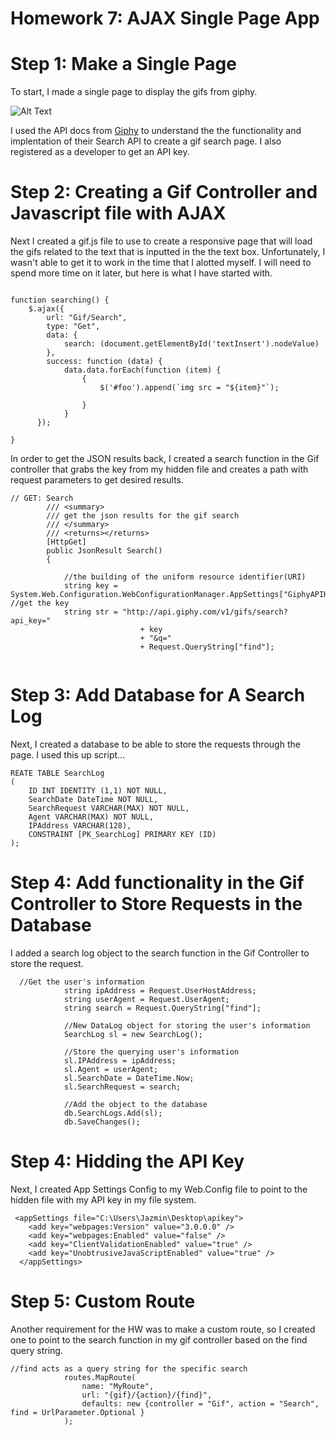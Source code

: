 # Homework 7: AJAX Single Page App 

# Step 1: Make a Single Page

To start, I made a single page to display the gifs from giphy. 

![Alt Text](/ref/homepage.png)

I used the API docs from [Giphy](https://developers.giphy.com/docs/#search-endpoint) to understand the the functionality and implentation of their Search API to create a gif search page. I also registered as a developer to get an API key. 

# Step 2: Creating a Gif Controller and Javascript file with AJAX

Next I created a gif.js file to use to create a responsive page that will load the gifs related to the text that is inputted in the the text box. Unfortunately, I wasn't able to get it to work in the time that I alotted myself. I will need to spend more time on it later, but here is what I have started with. 

```

function searching() {
    $.ajax({
        url: "Gif/Search",
        type: "Get",
        data: {
            search: (document.getElementById('textInsert').nodeValue)
        },
        success: function (data) {
            data.data.forEach(function (item) {
                {
                    $('#foo').append(`img src = "${item}"`);

                }
            }
      });
 
}
```
In order to get the JSON results back, I created a search function in the Gif controller that grabs the key from my hidden file and creates a path with request parameters to get desired results. 

```
// GET: Search
        /// <summary>
        /// get the json results for the gif search 
        /// </summary>
        /// <returns></returns>
        [HttpGet]
        public JsonResult Search()
        {
            
            //the building of the uniform resource identifier(URI)
            string key = System.Web.Configuration.WebConfigurationManager.AppSettings["GiphyAPIKey"]; //get the key
            string str = "http://api.giphy.com/v1/gifs/search?api_key="
                             + key
                             + "&q="
                             + Request.QueryString["find"];
         
```

# Step 3: Add Database for A Search Log

Next, I created a database to be able to store the requests through the page. I used this up script... 
```
REATE TABLE SearchLog
(
	ID INT IDENTITY (1,1) NOT NULL,
	SearchDate DateTime NOT NULL,
	SearchRequest VARCHAR(MAX) NOT NULL,
	Agent VARCHAR(MAX) NOT NULL,
	IPAddress VARCHAR(128),
	CONSTRAINT [PK_SearchLog] PRIMARY KEY (ID)
);
```

# Step 4: Add functionality in the Gif Controller to Store Requests in the Database 

I added a search log object to the search function in the Gif Controller to store the request. 

```
  //Get the user's information
            string ipAddress = Request.UserHostAddress;
            string userAgent = Request.UserAgent;
            string search = Request.QueryString["find"];

            //New DataLog object for storing the user's information
            SearchLog sl = new SearchLog();

            //Store the querying user's information
            sl.IPAddress = ipAddress;
            sl.Agent = userAgent;
            sl.SearchDate = DateTime.Now;
            sl.SearchRequest = search;

            //Add the object to the database
            db.SearchLogs.Add(sl);
            db.SaveChanges();

```

# Step 4: Hidding the API Key

Next, I created App Settings Config to my Web.Config file to point to the hidden file with my API key in my file system. 

```
 <appSettings file="C:\Users\Jazmin\Desktop\apikey">
    <add key="webpages:Version" value="3.0.0.0" />
    <add key="webpages:Enabled" value="false" />
    <add key="ClientValidationEnabled" value="true" />
    <add key="UnobtrusiveJavaScriptEnabled" value="true" />
  </appSettings>
```

# Step 5: Custom Route

Another requirement for the HW was to make a custom route, so I created one to point to the search function in my gif controller based on the find query string. 

```
//find acts as a query string for the specific search
            routes.MapRoute(
                name: "MyRoute",
                url: "{gif}/{action}/{find}",
                defaults: new {controller = "Gif", action = "Search", find = UrlParameter.Optional }
            );
```

